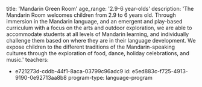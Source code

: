 title: 'Mandarin Green Room'
age_range: '2.9-6 year-olds'
description: 'The Mandarin Room welcomes children from 2.9 to 6 years old. Through immersion in the Mandarin language, and an emergent and play-based curriculum with a focus on the arts and outdoor exploration, we are able to accommodate students at all levels of Mandarin learning, and individually challenge them based on where they are in their language development. We expose children to the different traditions of the Mandarin-speaking cultures through the exploration of food, dance, holiday celebrations, and music.'
teachers:
  - e721273d-cddb-44f1-8aca-03799c96adc9
id: e5ed883c-f725-4913-9190-0e92713aa8b8
program-type: language-program
